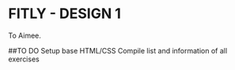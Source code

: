 # FITLY - DESIGN 1
To Aimee.

##TO DO
Setup base HTML/CSS
Compile list and information of all exercises